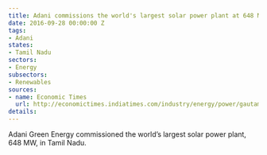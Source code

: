 ```yaml
---
title: Adani commissions the world's largest solar power plant at 648 MW
date: 2016-09-28 00:00:00 Z
tags:
- Adani
states:
- Tamil Nadu
sectors:
- Energy
subsectors:
- Renewables
sources:
- name: Economic Times
  url: http://economictimes.indiatimes.com/industry/energy/power/gautam-adani-unveils-worlds-largest-solar-power-plant-in-tamil-nadu/articleshow/54444179.cms
details: 
---
```


Adani Green Energy commissioned the world’s largest solar power plant, 648 MW, in Tamil Nadu.
